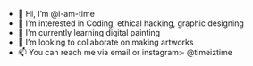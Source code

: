 - 👋 Hi, I’m @i-am-time
- 👀 I’m interested in Coding, ethical hacking, graphic designing
- 🌱 I’m currently learning digital painting
- 💞️ I’m looking to collaborate on making artworks
- 📫 You can reach me via email or instagram:- @timeiztime

<!---
i-am-time/i-am-time is a ✨ special ✨ repository because its `README.md` (this file) appears on your GitHub profile.
You can click the Preview link to take a look at your changes.
--->
